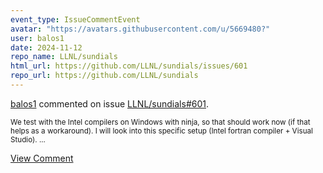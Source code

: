 ```yaml
---
event_type: IssueCommentEvent
avatar: "https://avatars.githubusercontent.com/u/5669480?"
user: balos1
date: 2024-11-12
repo_name: LLNL/sundials
html_url: https://github.com/LLNL/sundials/issues/601
repo_url: https://github.com/LLNL/sundials
---
```


<a href='https://github.com/balos1' target='_blank'>balos1</a> commented on issue <a href='https://github.com/LLNL/sundials/issues/601' target='_blank'>LLNL/sundials#601</a>.

<small>We test with the Intel compilers on Windows with ninja, so that should work now (if that helps as a workaround). I will look into this specific setup (Intel fortran compiler + Visual Studio). ...</small>

<a href='https://github.com/LLNL/sundials/issues/601' target='_blank'>View Comment</a>